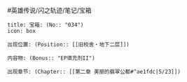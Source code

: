 #英雄传说/闪之轨迹/笔记/宝箱
```ad-quote
title: 宝箱: (No:: "034")
icon: box

出现位置: (Position:: [[旧校舍‧地下二层]])

内容物: (Bonus:: "EP填充剂II")

出现章节: (Chapter:: [[第二章 美丽的翡翠公都#^ae1fdc|5/23]])

```
